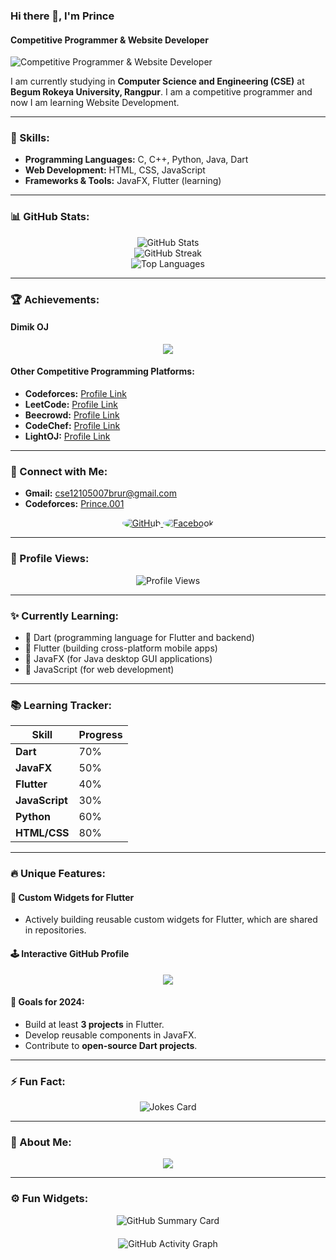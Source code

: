 ### Hi there 👋, I'm Prince
#### Competitive Programmer & Website Developer
![Competitive Programmer & Website Developer](https://i.imghippo.com/files/BUs5L1728644960.png)

I am currently studying in **Computer Science and Engineering (CSE)** at **Begum Rokeya University, Rangpur**. I am a competitive programmer and now I am learning Website Development.

---

### 🌟 Skills:
- **Programming Languages:** C, C++, Python, Java, Dart
- **Web Development:** HTML, CSS, JavaScript
- **Frameworks & Tools:** JavaFX, Flutter (learning)

---

### 📊 GitHub Stats:
<div align="center">
  <img src="https://github-readme-stats.vercel.app/api?username=CodderPrince&show_icons=true&count_private=true&theme=radical" alt="GitHub Stats" />
  <br/>
  <img src="https://github-readme-streak-stats.herokuapp.com?user=CodderPrince&theme=radical&hide_border=true" alt="GitHub Streak" />
  <br/>
  <img src="https://github-readme-stats.vercel.app/api/top-langs/?username=CodderPrince&layout=compact&theme=radical" alt="Top Languages" />
</div>

---

### 🏆 Achievements:
#### Dimik OJ
<div align="center">
  <a href="https://dimikoj.com/profile/0gm8?hacker_30">
    <img src="https://readme-typing-svg.demolab.com?font=Fira+Code&size=24&duration=3000&pause=1000&color=F75C7E&center=true&vCenter=true&width=800&lines=Ranked+1+on+Dimik+OJ!;🏆+Top+Competitive+Coder!">
  </a>
</div>

#### Other Competitive Programming Platforms:
- **Codeforces:** [Profile Link](https://codeforces.com/profile/Prince.001)
- **LeetCode:** [Profile Link](https://leetcode.com/u/PRINCE_30/)
- **Beecrowd:** [Profile Link](https://judge.beecrowd.com/en/profile/814166)
- **CodeChef:** [Profile Link](https://www.codechef.com/users/annahian44)
- **LightOJ:** [Profile Link](https://lightoj.com/user/user-93l1ije)

---

### 🌟 Connect with Me:
- **Gmail:** cse12105007brur@gmail.com
- **Codeforces:** [Prince.001](https://codeforces.com/profile/Prince.001)

<div align="center">
  <a href="https://github.com/CodderPrince" target="_blank">
    <img src="https://img.shields.io/badge/GitHub-181717?style=for-the-badge&logo=github&logoColor=white&labelColor=black&logoWidth=30" style="border-radius: 50%;" alt="GitHub">
  </a>
  <a href="https://www.facebook.com/md.annahian" target="_blank">
    <img src="https://img.shields.io/badge/Facebook-1877F2?style=for-the-badge&logo=facebook&logoColor=white&labelColor=1877F2&logoWidth=30" style="border-radius: 50%;" alt="Facebook">
  </a>
</div>

---

### 🔢 Profile Views:
<p align="center">
  <img src="https://komarev.com/ghpvc/?username=CodderPrince&color=blue&style=for-the-badge" alt="Profile Views">
</p>

---

### ✨ Currently Learning:
- 🌱 Dart (programming language for Flutter and backend)
- 🌱 Flutter (building cross-platform mobile apps)
- 🌱 JavaFX (for Java desktop GUI applications)
- 🌱 JavaScript (for web development)

---

### 📚 Learning Tracker:
| **Skill**      | **Progress**                          |
|-----------------|--------------------------------------|
| **Dart**        | 70%                                  |
| **JavaFX**      | 50%                                  |
| **Flutter**     | 40%                                  |
| **JavaScript**  | 30%                                  |
| **Python**      | 60%                                  |
| **HTML/CSS**    | 80%                                  |

---

### 🔥 Unique Features:
#### 🌌 **Custom Widgets for Flutter**
- Actively building reusable custom widgets for Flutter, which are shared in repositories.

#### 🕹️ **Interactive GitHub Profile**
<p align="center">
    <a href="https://github.com/CodderPrince?tab=repositories">
      <img src="https://readme-typing-svg.demolab.com?font=Fira+Code&size=24&duration=3000&pause=1000&color=F75C7E&center=true&vCenter=true&width=800&lines=Check+out+my+repositories!;I'm+exploring+Dart%2C+Flutter%2C+and+more!;Feel+free+to+connect+and+collaborate!">
    </a>
</p>

#### 🎯 **Goals for 2024**:
- Build at least **3 projects** in Flutter.
- Develop reusable components in JavaFX.
- Contribute to **open-source Dart projects**.

---

### ⚡ Fun Fact:
<p align="center">
  <img src="https://readme-jokes.vercel.app/api?theme=radical" alt="Jokes Card">
</p>

---

### 🎨 About Me:
<p align="center">
    <a href="https://github.com/CodderPrince">
        <img src="https://readme-typing-svg.demolab.com?font=Fira+Code&size=22&duration=4000&pause=1000&color=8A2BE2&center=true&vCenter=true&multiline=true&width=800&lines=I’m+currently+working+on+Online+Business!;Learning+competitive+programming!;Collaborating+on+GitHub+projects!;Ask+me+about+coding+and+tech!">
    </a>
</p>

---

### ⚙️ Fun Widgets:
<div align="center">
    <img src="https://github-profile-summary-cards.vercel.app/api/cards/profile-details?username=CodderPrince&theme=radical" alt="GitHub Summary Card" style="margin-bottom: 20px;">
    <br/>
    <img src="https://activity-graph.herokuapp.com/graph?username=CodderPrince&theme=rogue&hide_border=true" alt="GitHub Activity Graph">
</div>

